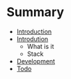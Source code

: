 # Summary

* [Introduction](README.md)
* [Introdution](docs/introdution.md)
   * What is it
   * Stack
* [Development](docs/development.md)
* [Todo](docs/todo.md)

